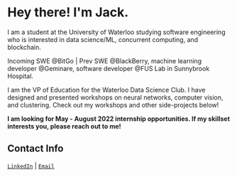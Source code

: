 # Hey there! I'm **Jack**.

I am a student at the University of Waterloo studying software engineering who is interested in data science/ML, concurrent computing, and blockchain.

Incoming SWE @BitGo | Prev SWE @BlackBerry, machine learning developer @Geminare, software developer @FUS Lab in Sunnybrook Hospital.

I am the VP of Education for the Waterloo Data Science Club. I have designed and presented workshops on neural networks, computer vision, and clustering. Check out my workshops and other side-projects below! 

**I am looking for May - August 2022 internship opportunities. If my skillset interests you, please reach out to me!**

## Contact Info 

<code>[LinkedIn](https://www.linkedin.com/in/jack-douglas-910896150/)</code> | <code>[Email](mailto:jack.douglas@uwaterloo.ca)</code>

<!--
**J-Douglas/J-Douglas** is a ✨ _special_ ✨ repository because its `README.md` (this file) appears on your GitHub profile.

Here are some ideas to get you started:

- 🔭 I’m currently working on ...
- 🌱 I’m currently learning ...
- 👯 I’m looking to collaborate on ...
- 🤔 I’m looking for help with ...
- 💬 Ask me about ...
- 📫 How to reach me: ...
- 😄 Pronouns: ...
- ⚡ Fun fact: ...
-->
